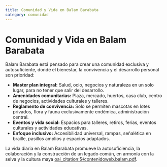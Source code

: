 ```yaml
---
title: Comunidad y Vida en Balam Barabata
category: comunidad
---
```


# Comunidad y Vida en Balam Barabata

Balam Barabata está pensado para crear una comunidad exclusiva y autosuficiente, donde el bienestar, la convivencia y el desarrollo personal son prioridad:

- **Master plan integral:** Salud, ocio, negocios y naturaleza en un solo lugar, para no tener que salir del desarrollo.
- **Amenidades comunitarias:** Plaza, mercado, huertos, casa club, centro de negocios, actividades culturales y talleres.
- **Reglamento de convivencia:** Solo se permiten mascotas en lotes privados, flora y fauna exclusivamente endémica, administración central.
- **Eventos y vida social:** Espacios para talleres, retiros, ferias, eventos culturales y actividades educativas.
- **Enfoque inclusivo:** Accesibilidad universal, rampas, señalética en braille, pasillos amplios y espacios adaptados.

La vida diaria en Balam Barabata promueve la autosuficiencia, la colaboración y la construcción de un legado común, en armonía con la selva y la cultura maya [oai_citation:5‡contenidoweb.balam.pdf](file-service://file-Dntgqp1TwFV1NSRoGXYALc).